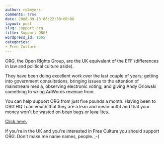 ```yaml
---
author: robmyers
comments: true
date: 2008-09-13 06:22:30+00:00
layout: post
slug: support-org
title: Support ORG!
wordpress_id: 1665
categories:
- Free Culture
---
```


ORG, the Open RIghts Group, are the UK equivalent of the EFF (differences in law and political culture aside).  
  
They have been doing excellent work over the last couple of years; getting into government consultations, bringing issues to the attention of mainstream media, observing electronic voting, and giving Andy Orlowski something to wring AdWords revenue from.  
  
You can help support ORG from just five pounds a month. Having been to ORG HQ I can vouch that they are a lean and mean outfit and that your money won't be wasted on bean bags or lava lites.  
  
[Click here.](http://www.openrightsgroup.org/org-gro/)  
  
If you're in the UK and you're interested in Free Culture you should support ORG. Don't make me name names, people. ;-)  



